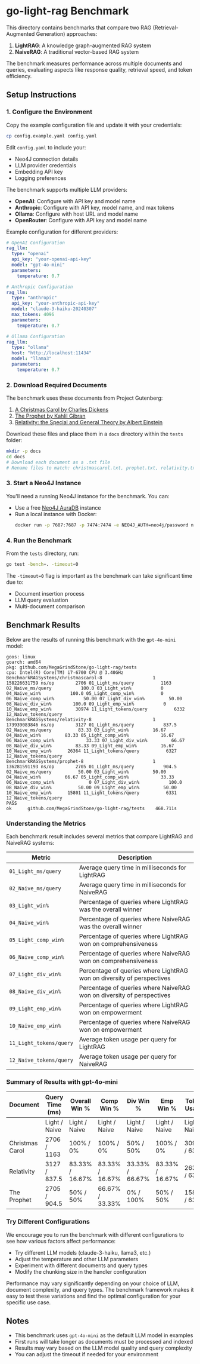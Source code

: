 # go-light-rag Benchmark

This directory contains benchmarks that compare two RAG (Retrieval-Augmented Generation) approaches:

1. **LightRAG**: A knowledge graph-augmented RAG system
2. **NaiveRAG**: A traditional vector-based RAG system

The benchmark measures performance across multiple documents and queries, evaluating aspects like response quality, retrieval speed, and token efficiency.

## Setup Instructions

### 1. Configure the Environment

Copy the example configuration file and update it with your credentials:

```bash
cp config.example.yaml config.yaml
```

Edit `config.yaml` to include your:
- Neo4J connection details
- LLM provider credentials
- Embedding API key
- Logging preferences

The benchmark supports multiple LLM providers:
- **OpenAI**: Configure with API key and model name
- **Anthropic**: Configure with API key, model name, and max tokens
- **Ollama**: Configure with host URL and model name
- **OpenRouter**: Configure with API key and model name

Example configuration for different providers:

```yaml
# OpenAI Configuration
rag_llm:
  type: "openai"
  api_key: "your-openai-api-key"
  model: "gpt-4o-mini"
  parameters:
    temperature: 0.7

# Anthropic Configuration
rag_llm:
  type: "anthropic"
  api_key: "your-anthropic-api-key"
  model: "claude-3-haiku-20240307"
  max_tokens: 4096
  parameters:
    temperature: 0.7

# Ollama Configuration
rag_llm:
  type: "ollama"
  host: "http://localhost:11434"
  model: "llama3"
  parameters:
    temperature: 0.7
```

### 2. Download Required Documents

The benchmark uses these documents from Project Gutenberg:

1. [A Christmas Carol by Charles Dickens](https://www.gutenberg.org/ebooks/24022)
2. [The Prophet by Kahlil Gibran](https://www.gutenberg.org/ebooks/58585)
3. [Relativity: the Special and General Theory by Albert Einstein](https://www.gutenberg.org/ebooks/5001)

Download these files and place them in a `docs` directory within the `tests` folder:

```bash
mkdir -p docs
cd docs
# Download each document as a .txt file
# Rename files to match: christmascarol.txt, prophet.txt, relativity.txt
```

### 3. Start a Neo4J Instance

You'll need a running Neo4J instance for the benchmark. You can:
- Use a free [Neo4J AuraDB](https://neo4j.com/cloud/platform/aura-graph-database/) instance
- Run a local instance with Docker:
  ```bash
  docker run -p 7687:7687 -p 7474:7474 -e NEO4J_AUTH=neo4j/password neo4j:latest
  ```

### 4. Run the Benchmark

From the `tests` directory, run:

```bash
go test -bench=. -timeout=0
```

The `-timeout=0` flag is important as the benchmark can take significant time due to:
- Document insertion process
- LLM query evaluation
- Multi-document comparison

## Benchmark Results

Below are the results of running this benchmark with the `gpt-4o-mini` model:

```
goos: linux
goarch: amd64
pkg: github.com/MegaGrindStone/go-light-rag/tests
cpu: Intel(R) Core(TM) i7-6700 CPU @ 3.40GHz
BenchmarkRAGSystems/christmascarol-8         	       1	158226631759 ns/op	      2706 01_Light_ms/query	      1163 02_Naive_ms/query	       100.0 03_Light_win%	         0 04_Naive_win%	       100.0 05_Light_comp_win%	         0 06_Naive_comp_win%	        50.00 07_Light_div_win%	        50.00 08_Naive_div_win%	       100.0 09_Light_emp_win%	         0 10_Naive_emp_win%	     30974 11_Light_tokens/query	      6332 12_Naive_tokens/query
BenchmarkRAGSystems/relativity-8             	       1	173939083846 ns/op	      3127 01_Light_ms/query	       837.5 02_Naive_ms/query	        83.33 03_Light_win%	        16.67 04_Naive_win%	        83.33 05_Light_comp_win%	        16.67 06_Naive_comp_win%	        33.33 07_Light_div_win%	        66.67 08_Naive_div_win%	        83.33 09_Light_emp_win%	        16.67 10_Naive_emp_win%	     26364 11_Light_tokens/query	      6327 12_Naive_tokens/query
BenchmarkRAGSystems/prophet-8                	       1	136281591193 ns/op	      2705 01_Light_ms/query	       904.5 02_Naive_ms/query	        50.00 03_Light_win%	        50.00 04_Naive_win%	        66.67 05_Light_comp_win%	        33.33 06_Naive_comp_win%	         0 07_Light_div_win%	       100.0 08_Naive_div_win%	        50.00 09_Light_emp_win%	        50.00 10_Naive_emp_win%	     15801 11_Light_tokens/query	      6331 12_Naive_tokens/query
PASS
ok  	github.com/MegaGrindStone/go-light-rag/tests	468.711s
```

### Understanding the Metrics

Each benchmark result includes several metrics that compare LightRAG and NaiveRAG systems:

| Metric | Description |
|--------|-------------|
| `01_Light_ms/query` | Average query time in milliseconds for LightRAG |
| `02_Naive_ms/query` | Average query time in milliseconds for NaiveRAG |
| `03_Light_win%` | Percentage of queries where LightRAG was the overall winner |
| `04_Naive_win%` | Percentage of queries where NaiveRAG was the overall winner |
| `05_Light_comp_win%` | Percentage of queries where LightRAG won on comprehensiveness |
| `06_Naive_comp_win%` | Percentage of queries where NaiveRAG won on comprehensiveness |
| `07_Light_div_win%` | Percentage of queries where LightRAG won on diversity of perspectives |
| `08_Naive_div_win%` | Percentage of queries where NaiveRAG won on diversity of perspectives |
| `09_Light_emp_win%` | Percentage of queries where LightRAG won on empowerment |
| `10_Naive_emp_win%` | Percentage of queries where NaiveRAG won on empowerment |
| `11_Light_tokens/query` | Average token usage per query for LightRAG |
| `12_Naive_tokens/query` | Average token usage per query for NaiveRAG |

### Summary of Results with gpt-4o-mini

| Document | Query Time (ms) | Overall Win % | Comp Win % | Div Win % | Emp Win % | Token Usage |
|----------|-----------------|---------------|------------|-----------|-----------|-------------|
|          | Light / Naive   | Light / Naive | Light / Naive | Light / Naive | Light / Naive | Light / Naive |
| Christmas Carol | 2706 / 1163 | 100% / 0% | 100% / 0% | 50% / 50% | 100% / 0% | 30974 / 6332 |
| Relativity | 3127 / 837.5 | 83.33% / 16.67% | 83.33% / 16.67% | 33.33% / 66.67% | 83.33% / 16.67% | 26364 / 6327 |
| The Prophet | 2705 / 904.5 | 50% / 50% | 66.67% / 33.33% | 0% / 100% | 50% / 50% | 15801 / 6331 |

### Try Different Configurations

We encourage you to run the benchmark with different configurations to see how various factors affect performance:

- Try different LLM models (claude-3-haiku, llama3, etc.)
- Adjust the temperature and other LLM parameters
- Experiment with different documents and query types
- Modify the chunking size in the handler configuration

Performance may vary significantly depending on your choice of LLM, document complexity, and query types. The benchmark framework makes it easy to test these variations and find the optimal configuration for your specific use case.

## Notes

- This benchmark uses `gpt-4o-mini` as the default LLM model in examples
- First runs will take longer as documents must be processed and indexed
- Results may vary based on the LLM model quality and query complexity
- You can adjust the timeout if needed for your environment
